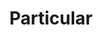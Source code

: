 ---
title: Particular
layout: default
modal-id: 7
image: img/portfolio/particular.png
description: I built particular as a Jekyll template for personal portfolio pages (like the site you're on right now!). <a href="https://www.michael-ashton.com/particular">Check it out</a>!
---